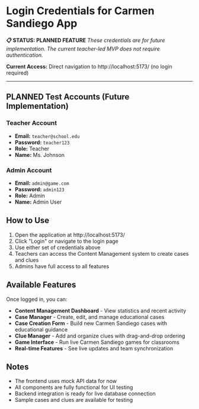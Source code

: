 # Login Credentials for Carmen Sandiego App

**📋 STATUS: PLANNED FEATURE**
*These credentials are for future implementation. The current teacher-led MVP does not require authentication.*

**Current Access:** Direct navigation to http://localhost:5173/ (no login required)

---

## PLANNED Test Accounts (Future Implementation)

### Teacher Account
- **Email:** `teacher@school.edu`
- **Password:** `teacher123`
- **Role:** Teacher
- **Name:** Ms. Johnson

### Admin Account  
- **Email:** `admin@game.com`
- **Password:** `admin123`
- **Role:** Admin
- **Name:** Admin User

## How to Use

1. Open the application at http://localhost:5173/
2. Click "Login" or navigate to the login page
3. Use either set of credentials above
4. Teachers can access the Content Management system to create cases and clues
5. Admins have full access to all features

## Available Features

Once logged in, you can:

- **Content Management Dashboard** - View statistics and recent activity
- **Case Manager** - Create, edit, and manage educational cases
- **Case Creation Form** - Build new Carmen Sandiego cases with educational guidance
- **Clue Manager** - Add and organize clues with drag-and-drop ordering
- **Game Interface** - Run live Carmen Sandiego games for classrooms
- **Real-time Features** - See live updates and team synchronization

## Notes

- The frontend uses mock API data for now
- All components are fully functional for UI testing
- Backend integration is ready for live database connection
- Sample cases and clues are available for testing